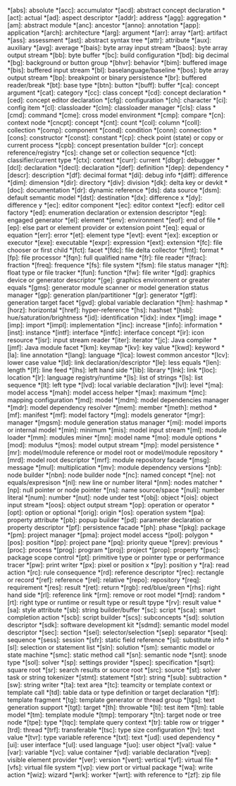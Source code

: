 *[abs]: absolute
*[acc]: accumulator
*[acd]: abstract concept declaration
*[act]: actual
*[ad]: aspect descriptor
*[addr]: address
*[agg]: aggregation
*[am]: abstract module
*[anc]: ancestor
*[anno]: annotation
*[app]: application
*[arch]: architecture
*[arg]: argument
*[arr]: array
*[art]: artifact
*[ass]: assessment
*[ast]: abstract syntax tree
*[attr]: attribute
*[aux]: auxiliary
*[avg]: average
*[bais]: byte array input stream
*[baos]: byte array output stream
*[bb]: byte buffer
*[bc]: build configuration
*[bd]: big decimal
*[bg]: background or button group
*[bhvr]: behavior
*[bim]: buffered image
*[bis]: buffered input stream
*[bl]: baselanguage/baseline
*[bos]: byte array output stream
*[bp]: breakpoint or binary persistence
*[br]: buffered reader/break
*[bt]: base type
*[btn]: button
*[buff]: buffer
*[ca]: concept argument
*[cat]: category
*[cc]: class concept
*[cd]: concept declaration
*[ced]: concept editor declaration
*[cfg]: configuration
*[ch]: character
*[ci]: config item
*[cl]: classloader
*[clm]: classloader manager
*[cls]: class
*[cmd]: command
*[cme]: cross model environment
*[cmp]: compare
*[cn]: context node
*[cncpt]: concept
*[cnt]: count
*[col]: column
*[coll]: collection
*[comp]: component
*[cond]: condition
*[conn]: connection
*[cons]: constructor
*[const]: constant
*[cp]: check point (state) or copy or current process
*[cpb]: concept presentation builder
*[cr]: concept reference/registry
*[cs]: change set or collection sequence
*[ct]: classifier/current type
*[ctx]: context
*[curr]: current
*[dbgr]: debugger
*[dcl]: declaration
*[decl]: declaration
*[def]: definition
*[dep]: dependency
*[descr]: description
*[df]: decimal format
*[di]: debug info
*[diff]: difference
*[dim]: dimension
*[dir]: directory
*[div]: division
*[dk]: delta key or devkit
*[doc]: documentation
*[dr]: dynamic reference
*[ds]: data source
*[dsm]: default semantic model
*[dst]: destination
*[dx]: difference x
*[dy]: difference y
*[ec]: editor component
*[ec]: editor context
*[ecf]: editor cell factory
*[ed]: enumeration declaration or extension descriptor
*[eg]: engaged generator
*[el]: element
*[env]: environment
*[eof]: end of file
*[ep]: else part or element provider or extension point
*[eq]: equal or equation
*[err]: error
*[et]: element type
*[evt]: event
*[ex]: exception or executor
*[exe]: executable
*[expr]: expression
*[ext]: extension
*[fc]: file chooser or first child
*[fct]: facet
*[fdc]: file delta collector
*[fmt]: format
*[fp]: file processor
*[fqn]: full qualified name
*[fr]: file reader
*[frac]: fraction
*[freq]: frequence
*[fs]: file system
*[fsm]: file status manager
*[ft]: float type or file tracker
*[fun]: function
*[fw]: file writer
*[gd]: graphics device or generator descriptor
*[ge]: graphics environment or greater equals
*[gms]: generator module scanner or model generation status manager
*[gp]: generation plan/partitioner
*[gr]: generator
*[gtf]: generation target facet
*[gvd]: global variable declaration
*[hm]: hashmap
*[horz]: horizontal
*[href]: hyper-reference
*[hs]: hashset
*[hsb]: hue/saturation/brightness
*[id]: identification
*[idx]: index
*[img]: image
*[imp]: import
*[impl]: implementation
*[inc]: increase
*[info]: information
*[inst]: instance
*[intf]: interface
*[intfc]: interface concept
*[ir]: icon resource
*[isr]: input stream reader
*[iter]: iterator
*[jc]: Java compiler
*[jmf]: Java module facet
*[km]: keymap
*[kv]: key value
*[kwd]: keyword
*[la]: line annotation
*[lang]: language
*[lca]: lowest common ancestor
*[lcv]: lower case value
*[ld]: link declaration/descriptor
*[le]: less equals
*[len]: length
*[lf]: line feed
*[lhs]: left hand side
*[lib]: library
*[lnk]: link
*[loc]: location
*[lr]: language registry/runtime
*[ls]: list of strings
*[ls]: list sequence
*[lt]: left type
*[lvd]: local variable declaration
*[lvl]: level
*[ma]: model access
*[mah]: model access helper
*[max]: maximum
*[mc]: mapping configuration
*[md]: model
*[mdm]: model dependencies manager
*[mdr]: model dependency resolver
*[mem]: member
*[meth]: method
*[mf]: manifest
*[mf]: model factory
*[mg]: models generator
*[mgr]: manager
*[mgsm]: module generation status manager
*[mi]: model imports or internal model
*[min]: minimum
*[mis]: model input stream
*[ml]: module loader
*[mm]: modules miner
*[mn]: model name
*[mo]: module options
*[mod]: modulus
*[mos]: model output stream
*[mp]: model persistence
*[mr]: model/module reference or model root or model/module repository
*[mrd]: model root descriptor
*[mrf]: module repository facade
*[msg]: message
*[mul]: multiplication
*[mv]: module dependency versions
*[nb]: node builder
*[nbn]: node builder node
*[nc]: named concept
*[ne]: not equals/expresison
*[nl]: new line or number literal
*[nm]: nodes matcher
*[np]: null pointer or node pointer
*[ns]: name source/space
*[nuli]: number literal
*[num]: number
*[nut]: node under test
*[obj]: object
*[ois]: object input stream
*[oos]: object output stream
*[op]: operation or operator
*[opt]: option or optional
*[orig]: origin
*[os]: operation system
*[pa]: property attribute
*[pb]: popup builder
*[pd]: parameter declaration or property descriptor
*[pf]: persistence facade
*[ph]: phase
*[pkg]: package
*[pm]: project manager
*[pma]: project model access
*[pol]: polygon
*[pos]: position
*[pp]: project pane
*[pq]: priority queue
*[prev]: previous
*[proc]: process
*[prog]: program
*[proj]: project
*[prop]: property
*[psc]: package scope control
*[pt]: primitive type or pointer type or performance tracer
*[pw]: print writer
*[px]: pixel or position x
*[py]: position y
*[ra]: read action
*[rc]: rule consequence
*[rd]: reference descriptor
*[rec]: rectangle or record
*[ref]: reference
*[rel]: relative
*[repo]: repository
*[req]: requirement
*[res]: result
*[ret]: return
*[rgb]: red/blue/green
*[rhs]: right hand side
*[rl]: reference link
*[rm]: remove or root model
*[rnd]: random
*[rt]: right type or runtime or result type or result tpype
*[rv]: result value
*[sa]: style attribute
*[sb]: string builder/buffer
*[sc]: script
*[sca]: smart completion action
*[scb]: script builder
*[scs]: subconcepts
*[sd]: solution descriptor
*[sdk]: software development kit
*[sdmd]: semantic model model descriptor
*[sec]: section
*[sel]: selector/selection
*[sep]: separator
*[seq]: sequence
*[sess]: session
*[sfr]: static field reference
*[si]: substitute info
*[sl]: selection or statement list
*[sln]: solution
*[sm]: semantic model or state machine
*[smc]: static method call
*[sn]: semantic node
*[snt]: snode type
*[sol]: solver
*[sp]: settings provider
*[spec]: specification
*[sqrt]: square root
*[sr]: search results or source root
*[src]: source
*[st]: solver task or string tokenizer
*[stmt]: statement
*[str]: string
*[sub]: subtraction
*[sw]: string writer
*[ta]: text area
*[tc]: teamcity or template context or template call
*[td]: table data or type definition or target declaration
*[tf]: template fragment
*[tg]: template generator or thread group
*[tgs]: text generation support
*[tgt]: target
*[th]: throwable
*[ti]: test item
*[tm]: table model
*[tm]: template module
*[tmp]: temporary
*[tn]: target node or tree node
*[tpe]: type
*[tqc]: template query context
*[tr]: table row or trigger
*[trd]: thread
*[trf]: transferable
*[tsc]: type size configuration
*[tv]: text value
*[tvr]: type variable reference
*[txt]: text
*[ud]: used dependency
*[ui]: user interface
*[ul]: used language
*[uo]: user object
*[val]: value
*[var]: variable
*[vc]: value container
*[vd]: variable declaration
*[vep]: visible element provider
*[ver]: version
*[vert]: vertical
*[vf]: virtual file
*[vfs]: virtual file system
*[vp]: view port or virtual package
*[wa]: write action
*[wiz]: wizard
*[wrk]: worker
*[wrt]: with reference to
*[zf]: zip file 